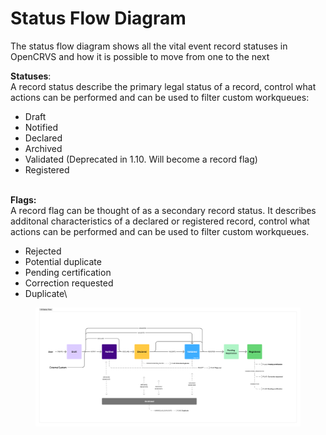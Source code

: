 # Status Flow Diagram

The status flow diagram shows all the vital event record statuses in OpenCRVS and how it is possible to move from one to the next

**Statuses**:\
A record status describe the primary legal status of a record, control what actions can be performed and can be used to filter custom workqueues:

* Draft
* Notified
* Declared
* Archived
* Validated (Deprecated in 1.10. Will become a record flag)
* Registered

\
**Flags:**\
A record flag can be thought of as a secondary record status. It describes additonal characteristics of a declared or registered record, control what actions can be performed and can be used to filter custom workqueues.

* Rejected
* Potential duplicate
* Pending certification
* Correction requested
* Duplicate\


<figure><img src="../.gitbook/assets/Status WorkFlow (1).png" alt=""><figcaption></figcaption></figure>

